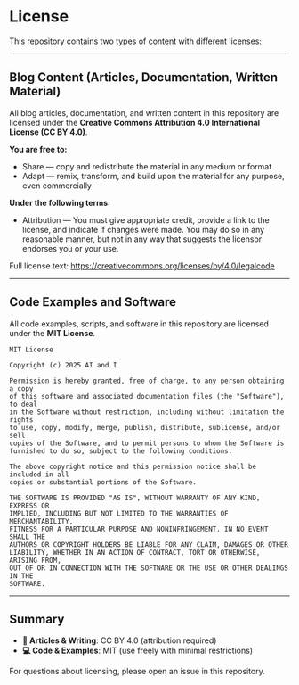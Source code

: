 # License

This repository contains two types of content with different licenses:

---

## Blog Content (Articles, Documentation, Written Material)

All blog articles, documentation, and written content in this repository are licensed under the **Creative Commons Attribution 4.0 International License (CC BY 4.0)**.

**You are free to:**
- Share — copy and redistribute the material in any medium or format
- Adapt — remix, transform, and build upon the material for any purpose, even commercially

**Under the following terms:**
- Attribution — You must give appropriate credit, provide a link to the license, and indicate if changes were made. You may do so in any reasonable manner, but not in any way that suggests the licensor endorses you or your use.

Full license text: https://creativecommons.org/licenses/by/4.0/legalcode

---

## Code Examples and Software

All code examples, scripts, and software in this repository are licensed under the **MIT License**.

```
MIT License

Copyright (c) 2025 AI and I

Permission is hereby granted, free of charge, to any person obtaining a copy
of this software and associated documentation files (the "Software"), to deal
in the Software without restriction, including without limitation the rights
to use, copy, modify, merge, publish, distribute, sublicense, and/or sell
copies of the Software, and to permit persons to whom the Software is
furnished to do so, subject to the following conditions:

The above copyright notice and this permission notice shall be included in all
copies or substantial portions of the Software.

THE SOFTWARE IS PROVIDED "AS IS", WITHOUT WARRANTY OF ANY KIND, EXPRESS OR
IMPLIED, INCLUDING BUT NOT LIMITED TO THE WARRANTIES OF MERCHANTABILITY,
FITNESS FOR A PARTICULAR PURPOSE AND NONINFRINGEMENT. IN NO EVENT SHALL THE
AUTHORS OR COPYRIGHT HOLDERS BE LIABLE FOR ANY CLAIM, DAMAGES OR OTHER
LIABILITY, WHETHER IN AN ACTION OF CONTRACT, TORT OR OTHERWISE, ARISING FROM,
OUT OF OR IN CONNECTION WITH THE SOFTWARE OR THE USE OR OTHER DEALINGS IN THE
SOFTWARE.
```

---

## Summary

- **📝 Articles & Writing**: CC BY 4.0 (attribution required)
- **💻 Code & Examples**: MIT (use freely with minimal restrictions)

For questions about licensing, please open an issue in this repository.
